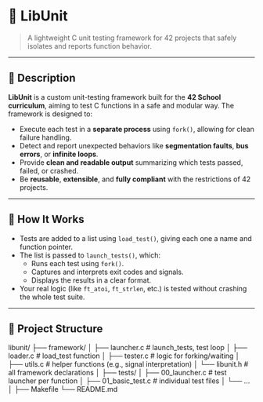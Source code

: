 # 🧪 LibUnit

> A lightweight C unit testing framework for 42 projects that safely isolates and reports function behavior.

---

## 📖 Description

**LibUnit** is a custom unit-testing framework built for the **42 School curriculum**, aiming to test C functions in a safe and modular way. The framework is designed to:
- Execute each test in a **separate process** using `fork()`, allowing for clean failure handling.
- Detect and report unexpected behaviors like **segmentation faults**, **bus errors**, or **infinite loops**.
- Provide **clean and readable output** summarizing which tests passed, failed, or crashed.
- Be **reusable**, **extensible**, and **fully compliant** with the restrictions of 42 projects.

---

## 🧠 How It Works

- Tests are added to a list using `load_test()`, giving each one a name and function pointer.
- The list is passed to `launch_tests()`, which:
  - Runs each test using `fork()`.
  - Captures and interprets exit codes and signals.
  - Displays the results in a clear format.
- Your real logic (like `ft_atoi`, `ft_strlen`, etc.) is tested without crashing the whole test suite.

---

## 📁 Project Structure
libunit/
├── framework/
│ ├── launcher.c # launch_tests, test loop
│ ├── loader.c # load_test function
│ ├── tester.c # logic for forking/waiting
│ ├── utils.c # helper functions (e.g., signal interpretation)
│ └── libunit.h # all framework declarations
│
├── tests/
│ ├── 00_launcher.c # test launcher per function
│ ├── 01_basic_test.c # individual test files
│ └── ...
│
├── Makefile
└── README.md

